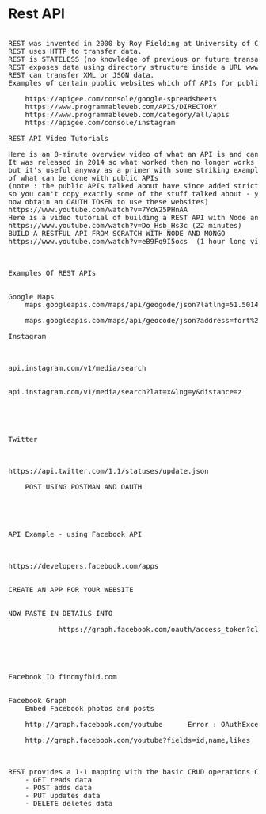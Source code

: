 # Rest API

<pre>
	 
REST was invented in 2000 by Roy Fielding at University of California.  It has displaced SOAP and other XML-based methods of obtaining information because of its ease of use.
REST uses HTTP to transfer data.
REST is STATELESS (no knowledge of previous or future transactions ie each transaction is completely standalone)
REST exposes data using directory structure inside a URL www.mydomain.com/getdata/1  will get record 1
REST can transfer XML or JSON data.
Examples of certain public websites which off APIs for public use can be found here

    https://apigee.com/console/google-spreadsheets
    https://www.programmableweb.com/APIS/DIRECTORY
    https://www.programmableweb.com/category/all/apis
    https://apigee.com/console/instagram

REST API Video Tutorials

Here is an 8-minute overview video of what an API is and can do.  
It was released in 2014 so what worked then no longer works now, 
but it's useful anyway as a primer with some striking examples 
of what can be done with public APIs 
(note : the public APIs talked about have since added stricter authentication 
so you can't copy exactly some of the stuff talked about - you first have to 
now obtain an OAUTH TOKEN to use these websites)
https://www.youtube.com/watch?v=7YcW25PHnAA
Here is a video tutorial of building a REST API with Node and Mongo
https://www.youtube.com/watch?v=Do_Hsb_Hs3c (22 minutes)
BUILD A RESTFUL API FROM SCRATCH WITH NODE AND MONGO
https://www.youtube.com/watch?v=eB9Fq9I5ocs  (1 hour long video)
	
	
	
Examples Of REST APIs


Google Maps
    maps.googleapis.com/maps/api/geogode/json?latlng=51.5014893,-0.0005504
    
    maps.googleapis.com/maps/api/geocode/json?address=fort%20william

Instagram
    

    
api.instagram.com/v1/media/search

    
api.instagram.com/v1/media/search?lat=x&lng=y&distance=z

	


    
Twitter
    

    
https://api.twitter.com/1.1/statuses/update.json 		
	
	POST USING POSTMAN AND OAUTH

			

		

API Example - using Facebook API
    

    
https://developers.facebook.com/apps

    
CREATE AN APP FOR YOUR WEBSITE

    
NOW PASTE IN DETAILS INTO 

			https://graph.facebook.com/oauth/access_token?client_id=APP_ID&client_secret=APP_SECRET&grant_type=client_credentials


	
		
    
Facebook ID findmyfbid.com

    
Facebook Graph 
	Embed Facebook photos and posts
		
	http://graph.facebook.com/youtube      Error : OAuthException : Access token is required to access this resource
		
	http://graph.facebook.com/youtube?fields=id,name,likes



REST provides a 1-1 mapping with the basic CRUD operations Create, Read, Update, Delete with paths in a URL
	- GET reads data
	- POST adds data
	- PUT updates data
	- DELETE deletes data
	
		
</pre>
